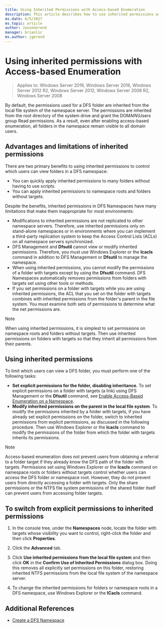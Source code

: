 ```yaml
---
title: Using Inherited Permissions with Access-based Enumeration
description: This article describes how to use inherited permissions with access-based enumeration
ms.date: 6/5/2017
ms.topic: article
author: JasonGerend
manager: brianlic
ms.author: jgerend
---
```

# Using inherited permissions with Access-based Enumeration

> Applies to: Windows Server 2019, Windows Server 2016, Windows Server 2012 R2, Windows Server 2012, Windows Server 2008 R2, Windows Server 2008

By default, the permissions used for a DFS folder are inherited from the local file system of the namespace server. The permissions are inherited from the root directory of the system drive and grant the DOMAIN\\Users group Read permissions. As a result, even after enabling access-based enumeration, all folders in the namespace remain visible to all domain users.

## Advantages and limitations of inherited permissions

There are two primary benefits to using inherited permissions to control which users can view folders in a DFS namespace:

-   You can quickly apply inherited permissions to many folders without having to use scripts.
-   You can apply inherited permissions to namespace roots and folders without targets.

Despite the benefits, inherited permissions in DFS Namespaces have many limitations that make them inappropriate for most environments:

-   Modifications to inherited permissions are not replicated to other namespace servers. Therefore, use inherited permissions only on stand-alone namespaces or in environments where you can implement a third-party replication system to keep the Access Control Lists (ACLs) on all namespace servers synchronized.
-   DFS Management and **Dfsutil** cannot view or modify inherited permissions. Therefore, you must use Windows Explorer or the **Icacls** command in addition to DFS Management or **Dfsutil** to manage the namespace.
-   When using inherited permissions, you cannot modify the permissions of a folder with targets except by using the **Dfsutil** command. DFS Namespaces automatically removes permissions from folders with targets set using other tools or methods.
-   If you set permissions on a folder with targets while you are using inherited permissions, the ACL that you set on the folder with targets combines with inherited permissions from the folder's parent in the file system. You must examine both sets of permissions to determine what the net permissions are.

> [!NOTE]
> When using inherited permissions, it is simplest to set permissions on namespace roots and folders without targets. Then use inherited permissions on folders with targets so that they inherit all permissions from their parents.

## Using inherited permissions

To limit which users can view a DFS folder, you must perform one of the following tasks:

-   **Set explicit permissions for the folder, disabling inheritance.** To set explicit permissions on a folder with targets (a link) using DFS Management or the **Dfsutil** command, see [Enable Access-Based Enumeration on a Namespace](enable-access-based-enumeration-on-a-namespace.md).
-   **Modify inherited permissions on the parent in the local file system**. To modify the permissions inherited by a folder with targets, if you have already set explicit permissions on the folder, switch to inherited permissions from explicit permissions, as discussed in the following procedure. Then use Windows Explorer or the **Icacls** command to modify the permissions of the folder from which the folder with targets inherits its permissions.

> [!NOTE]
> Access-based enumeration does not prevent users from obtaining a referral to a folder target if they already know the DFS path of the folder with targets. Permissions set using Windows Explorer or the **Icacls** command on namespace roots or folders without targets control whether users can access the DFS folder or namespace root. However, they do not prevent users from directly accessing a folder with targets. Only the share permissions or the NTFS file system permissions of the shared folder itself can prevent users from accessing folder targets.

## To switch from explicit permissions to inherited permissions

1.  In the console tree, under the **Namespaces** node, locate the folder with targets whose visibility you want to control, right-click the folder and then click **Properties**.

2.  Click the **Advanced** tab.

3.  Click **Use inherited permissions from the local file system** and then click **OK** in the **Confirm Use of Inherited Permissions** dialog box. Doing this removes all explicitly set permissions on this folder, restoring inherited NTFS permissions from the local file system of the namespace server.

4.  To change the inherited permissions for folders or namespace roots in a DFS namespace, use Windows Explorer or the **ICacls** command.

## Additional References

-   [Create a DFS Namespace](create-a-dfs-namespace.md)
